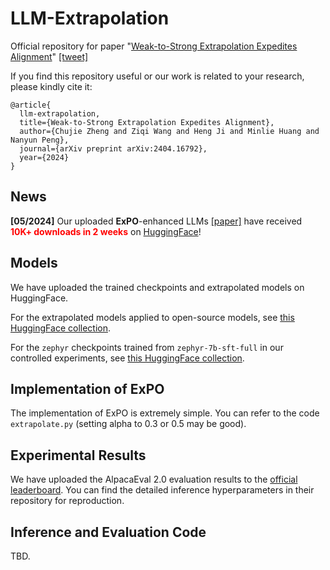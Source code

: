 # LLM-Extrapolation

Official repository for paper "[Weak-to-Strong Extrapolation Expedites Alignment](https://arxiv.org/abs/2404.16792)" [[tweet]](https://twitter.com/ChujieZheng/status/1783911895088632175)

If you find this repository useful or our work is related to your research, please kindly cite it:
```
@article{
  llm-extrapolation,
  title={Weak-to-Strong Extrapolation Expedites Alignment},
  author={Chujie Zheng and Ziqi Wang and Heng Ji and Minlie Huang and Nanyun Peng},
  journal={arXiv preprint arXiv:2404.16792},
  year={2024}
}
```

## News

**[05/2024]** Our uploaded **ExPO**-enhanced LLMs [[paper]](https://arxiv.org/abs/2404.16792) have received **<font color="red">10K+ downloads in 2 weeks</font>** on [HuggingFace](https://huggingface.co/collections/chujiezheng/weak-to-strong-extrapolation-expedites-alignment-662b69fbe7850e722e10ff70)!

## Models

We have uploaded the trained checkpoints and extrapolated models on HuggingFace.

For the extrapolated models applied to open-source models, see [this HuggingFace collection](https://huggingface.co/collections/chujiezheng/weak-to-strong-extrapolation-expedites-alignment-662b69fbe7850e722e10ff70).

For the `zephyr` checkpoints trained from `zephyr-7b-sft-full` in our controlled experiments, see [this HuggingFace collection](https://huggingface.co/collections/chujiezheng/model-checkpoints-in-the-expo-paper-662b00fde58d277c81fb5bfb).

## Implementation of ExPO

The implementation of ExPO is extremely simple. You can refer to the code `extrapolate.py` (setting alpha to 0.3 or 0.5 may be good).

## Experimental Results

We have uploaded the AlpacaEval 2.0 evaluation results to the [official leaderboard](https://tatsu-lab.github.io/alpaca_eval/). You can find the detailed inference hyperparameters in their repository for reproduction.

## Inference and Evaluation Code

TBD.
